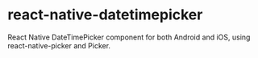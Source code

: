 # react-native-datetimepicker
React Native DateTimePicker component for both Android and iOS, using react-native-picker and Picker.
